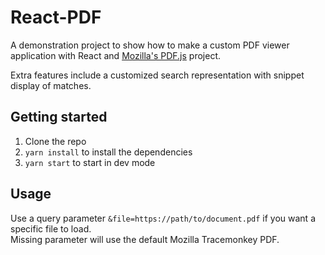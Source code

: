 # React-PDF

A demonstration project to show how to make a custom PDF viewer application with React and
[Mozilla's PDF.js](https://mozilla.github.io/pdf.js/) project.

Extra features include a customized search representation with snippet display of matches. 

## Getting started

1. Clone the repo
2. `yarn install` to install the dependencies
2. `yarn start` to start in dev mode

## Usage

Use a query parameter `&file=https://path/to/document.pdf` if you want a specific file to load.  
Missing parameter will use the default Mozilla Tracemonkey PDF.
